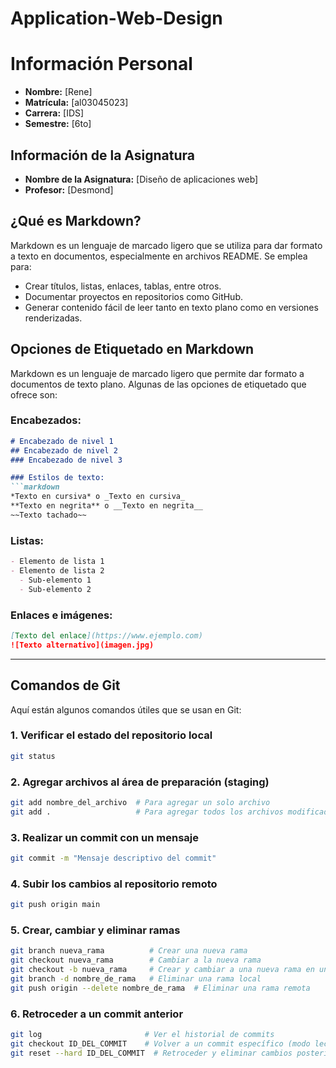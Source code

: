 # Application-Web-Design

# Información Personal

- **Nombre:** [Rene]
- **Matrícula:** [al03045023]
- **Carrera:** [IDS]
- **Semestre:** [6to]

## Información de la Asignatura

- **Nombre de la Asignatura:** [Diseño de aplicaciones web]
- **Profesor:** [Desmond]

## ¿Qué es Markdown?

Markdown es un lenguaje de marcado ligero que se utiliza para dar formato a texto en documentos, especialmente en archivos README. Se emplea para:
- Crear títulos, listas, enlaces, tablas, entre otros.
- Documentar proyectos en repositorios como GitHub.
- Generar contenido fácil de leer tanto en texto plano como en versiones renderizadas.

## Opciones de Etiquetado en Markdown

Markdown es un lenguaje de marcado ligero que permite dar formato a documentos de texto plano. Algunas de las opciones de etiquetado que ofrece son:

### Encabezados:
```markdown
# Encabezado de nivel 1
## Encabezado de nivel 2
### Encabezado de nivel 3

### Estilos de texto:
```markdown
*Texto en cursiva* o _Texto en cursiva_
**Texto en negrita** o __Texto en negrita__
~~Texto tachado~~
```

### Listas:
```markdown
- Elemento de lista 1
- Elemento de lista 2
  - Sub-elemento 1
  - Sub-elemento 2
```

### Enlaces e imágenes:
```markdown
[Texto del enlace](https://www.ejemplo.com)
![Texto alternativo](imagen.jpg)
```

---

## Comandos de Git

Aquí están algunos comandos útiles que se usan en Git:

### 1. Verificar el estado del repositorio local
```bash
git status
```

### 2. Agregar archivos al área de preparación (staging)
```bash
git add nombre_del_archivo  # Para agregar un solo archivo
git add .                   # Para agregar todos los archivos modificados
```

### 3. Realizar un commit con un mensaje
```bash
git commit -m "Mensaje descriptivo del commit"
```

### 4. Subir los cambios al repositorio remoto
```bash
git push origin main
```

### 5. Crear, cambiar y eliminar ramas
```bash
git branch nueva_rama          # Crear una nueva rama
git checkout nueva_rama        # Cambiar a la nueva rama
git checkout -b nueva_rama     # Crear y cambiar a una nueva rama en un solo paso
git branch -d nombre_de_rama   # Eliminar una rama local
git push origin --delete nombre_de_rama  # Eliminar una rama remota
```

### 6. Retroceder a un commit anterior
```bash
git log                       # Ver el historial de commits
git checkout ID_DEL_COMMIT    # Volver a un commit específico (modo lectura)
git reset --hard ID_DEL_COMMIT  # Retroceder y eliminar cambios posteriores
